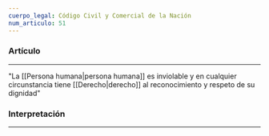 ```yaml
---
cuerpo_legal: Código Civil y Comercial de la Nación
num_articulo: 51
---
```


### Artículo
---
"La [[Persona humana|persona humana]] es inviolable y en cualquier circunstancia tiene [[Derecho|derecho]] al reconocimiento y respeto de su dignidad"

### Interpretación
---
